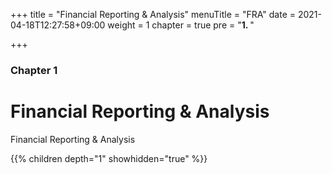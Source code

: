 +++
title = "Financial Reporting & Analysis"
menuTitle = "FRA"
date = 2021-04-18T12:27:58+09:00
weight = 1
chapter = true
pre = "<b>1. </b>"

+++

### Chapter 1

# Financial Reporting & Analysis

Financial Reporting & Analysis

{{% children depth="1" showhidden="true" %}}
